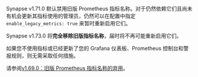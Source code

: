 ﻿Synapse v1.71.0 默认禁用旧版 Prometheus 指标名称。对于仍然依赖它们且尚未有机会更新其指标使用的管理员，仍然可以在配置中指定 `enable_legacy_metrics: true` 来暂时重新启用它们。

Synapse v1.73.0 将**完全移除旧版指标名称**，届时将不再可能重新启用它们。

如果您不使用指标或已经更新了您的 Grafana 仪表板、Prometheus 控制台和警报规则，则无需采取任何措施。

请参阅[v1.69.0：旧版 Prometheus 指标名称的弃用](#deprecation-of-legacy-prometheus-metric-names)。